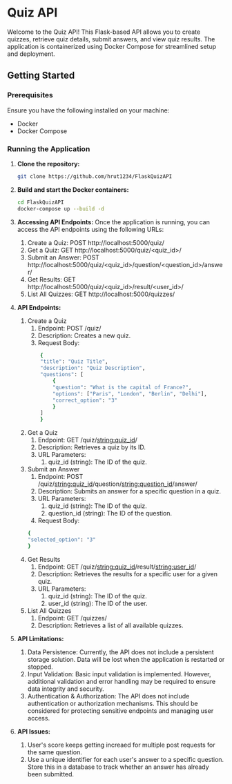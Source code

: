 # Quiz API

Welcome to the Quiz API! This Flask-based API allows you to create quizzes, retrieve quiz details, submit answers, and view quiz results. The application is containerized using Docker Compose for streamlined setup and deployment.

## Getting Started

### Prerequisites

Ensure you have the following installed on your machine:

- Docker
- Docker Compose

### Running the Application

1. **Clone the repository:**

   ```bash
   git clone https://github.com/hrut1234/FlaskQuizAPI
   ```
   

2. **Build and start the Docker containers:**
    ```bash
    cd FlaskQuizAPI
    docker-compose up --build -d
    ```

3. **Accessing API Endpoints:**
    Once the application is running, you can access the API endpoints using the following URLs:
    
    1. Create a Quiz: POST http://localhost:5000/quiz/
    2. Get a Quiz: GET http://localhost:5000/quiz/<quiz_id>/
    3. Submit an Answer: POST http://localhost:5000/quiz/<quiz_id>/question/<question_id>/answer/
    4. Get Results: GET http://localhost:5000/quiz/<quiz_id>/result/<user_id>/
    5. List All Quizzes: GET http://localhost:5000/quizzes/
  

4. **API Endpoints:**
    1. Create a Quiz
        1. Endpoint: POST /quiz/
        2. Description: Creates a new quiz.
        3. Request Body:
        ```bash
            {
            "title": "Quiz Title",
            "description": "Quiz Description",
            "questions": [
                {
                "question": "What is the capital of France?",
                "options": ["Paris", "London", "Berlin", "Delhi"],
                "correct_option": "3"
                }
            ]
            }
        ```
    2. Get a Quiz
        1. Endpoint: GET /quiz/<string:quiz_id>/
        2. Description: Retrieves a quiz by its ID.
        3. URL Parameters:
            1. quiz_id (string): The ID of the quiz.
    3. Submit an Answer
        1. Endpoint: POST /quiz/<string:quiz_id>/question/<string:question_id>/answer/
        2. Description: Submits an answer for a specific question in a quiz.
        3. URL Parameters:
            1. quiz_id (string): The ID of the quiz.
            2. question_id (string): The ID of the question.
        4. Request Body:
        ```bash
        {
        "selected_option": "3"
        }
        ```
    4. Get Results
        1. Endpoint: GET /quiz/<string:quiz_id>/result/<string:user_id>/
        2. Description: Retrieves the results for a specific user for a given quiz.
        3. URL Parameters:
            1. quiz_id (string): The ID of the quiz.
            2. user_id (string): The ID of the user.
    5. List All Quizzes
        1. Endpoint: GET /quizzes/
        2. Description: Retrieves a list of all available quizzes.

4. **API Limitations:**
    1. Data Persistence: Currently, the API does not include a persistent storage solution. Data will be lost when the application is restarted or stopped.
    2. Input Validation: Basic input validation is implemented. However, additional validation and error handling may be required to ensure data integrity and security.
    3. Authentication & Authorization: The API does not include authentication or authorization mechanisms. This should be considered for protecting sensitive endpoints and managing user access.

5. **API Issues:**
    1. User's score keeps getting increaed for multiple post requests for the same question.
    2. Use a unique identifier for each user's answer to a specific question. Store this in a database to track whether an answer has already been submitted.